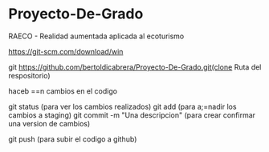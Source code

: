 # Proyecto-De-Grado
RAECO - Realidad aumentada aplicada al ecoturismo



https://git-scm.com/download/win


git https://github.com/bertoldicabrera/Proyecto-De-Grado.git(clone Ruta del respositorio)

haceb ==n cambios en el codigo


git status (para ver los cambios realizados)
git add (para a;=nadir los cambios a staging)
git commit -m "Una descripcion" (para crear confirmar una version de cambios)


git push (para subir el codigo a github)
